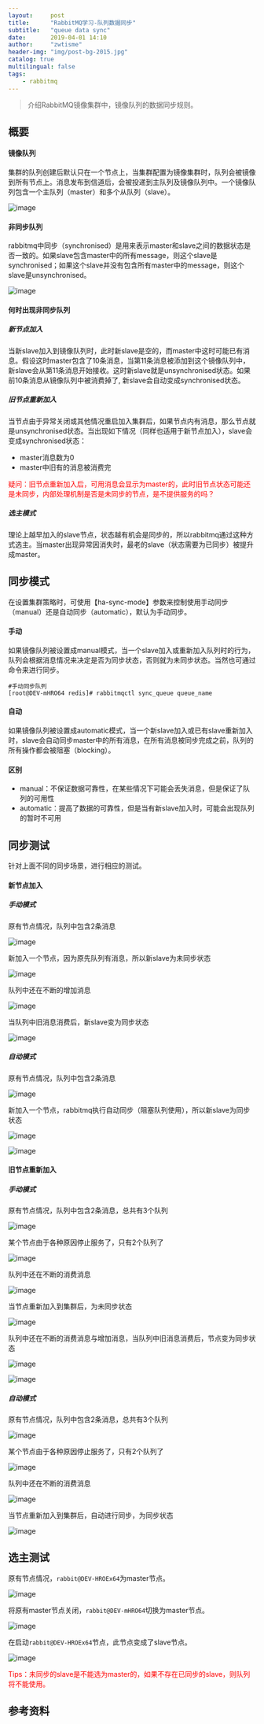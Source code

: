 ```yaml
---
layout:     post
title:      "RabbitMQ学习-队列数据同步"
subtitle:   "queue data sync"
date:       2019-04-01 14:10
author:     "zwtisme"
header-img: "img/post-bg-2015.jpg"
catalog: true
multilingual: false
tags:
    - rabbitmq
---
```


> 介绍RabbitMQ镜像集群中，镜像队列的数据同步规则。

## 概要

#### 镜像队列

<p>
集群的队列创建后默认只在一个节点上，当集群配置为镜像集群时，队列会被镜像到所有节点上。消息发布到信道后，会被投递到主队列及镜像队列中。一个镜像队列包含一个主队列（master）和多个从队列（slave）。
</p>

![image](https://github.com/xuanxuan2016/xuanxuan2016.github.io/blob/master/img/2019-04-01-14-rabbitmq-study-queue-data-sync/20190403151814.png?raw=true)

#### 非同步队列

<p>
rabbitmq中同步（synchronised）是用来表示master和slave之间的数据状态是否一致的。如果slave包含master中的所有message，则这个slave是synchronised；如果这个slave并没有包含所有master中的message，则这个slave是unsynchronised。
</p>

![image](https://github.com/xuanxuan2016/xuanxuan2016.github.io/blob/master/img/2019-04-01-14-rabbitmq-study-queue-data-sync/20190401134813.png?raw=true)

#### 何时出现非同步队列

##### 新节点加入

<p>
当新slave加入到镜像队列时，此时新slave是空的，而master中这时可能已有消息。假设这时master包含了10条消息，当第11条消息被添加到这个镜像队列中，新slave会从第11条消息开始接收。这时新slave就是unsynchronised状态。如果前10条消息从镜像队列中被消费掉了, 新slave会自动变成synchronised状态。
</p>

##### 旧节点重新加入

<p>
当节点由于异常关闭或其他情况重启加入集群后，如果节点内有消息，那么节点就是unsynchronised状态。当出现如下情况（同样也适用于新节点加入），slave会变成synchronised状态：
</p>

- master消息数为0
- master中旧有的消息被消费完

<p style='color:red;'>
疑问：旧节点重新加入后，可用消息会显示为master的，此时旧节点状态可能还是未同步，内部处理机制是否是未同步的节点，是不提供服务的吗？
</p>

##### 选主模式

<p>
理论上越早加入的slave节点，状态越有机会是同步的，所以rabbitmq通过这种方式选主。当master出现异常因消失时，最老的slave（状态需要为已同步）被提升成master。
</p>

## 同步模式

<p>
在设置集群策略时，可使用【ha-sync-mode】参数来控制使用手动同步（manual）还是自动同步（automatic），默认为手动同步。
</p>

#### 手动

<p>
如果镜像队列被设置成manual模式，当一个slave加入或重新加入队列时的行为，队列会根据消息情况来决定是否为同步状态，否则就为未同步状态。当然也可通过命令来进行同步。
</p>

```linux
#手动同步队列
[root@DEV-mHRO64 redis]# rabbitmqctl sync_queue queue_name
```

#### 自动

<p>
如果镜像队列被设置成automatic模式，当一个新slave加入或已有slave重新加入时，slave会自动同步master中的所有消息，在所有消息被同步完成之前，队列的所有操作都会被阻塞（blocking）。
</p>

#### 区别

- manual：不保证数据可靠性，在某些情况下可能会丢失消息，但是保证了队列的可用性
- automatic：提高了数据的可靠性，但是当有新slave加入时，可能会出现队列的暂时不可用

## 同步测试

<p>
针对上面不同的同步场景，进行相应的测试。
</p>

#### 新节点加入

##### 手动模式

<p>
原有节点情况，队列中包含2条消息
</p>

![image](https://github.com/xuanxuan2016/xuanxuan2016.github.io/blob/master/img/2019-04-01-14-rabbitmq-study-queue-data-sync/20190401165408.png?raw=true)

<p>
新加入一个节点，因为原先队列有消息，所以新slave为未同步状态
</p>

![image](https://github.com/xuanxuan2016/xuanxuan2016.github.io/blob/master/img/2019-04-01-14-rabbitmq-study-queue-data-sync/20190401170808.png?raw=true)

<p>
队列中还在不断的增加消息
</p>

![image](https://github.com/xuanxuan2016/xuanxuan2016.github.io/blob/master/img/2019-04-01-14-rabbitmq-study-queue-data-sync/20190401174309.png?raw=true)

<p>
当队列中旧消息消费后，新slave变为同步状态
</p>

![image](https://github.com/xuanxuan2016/xuanxuan2016.github.io/blob/master/img/2019-04-01-14-rabbitmq-study-queue-data-sync/20190401174409.png?raw=true)

##### 自动模式

<p>
原有节点情况，队列中包含2条消息
</p>

![image](https://github.com/xuanxuan2016/xuanxuan2016.github.io/blob/master/img/2019-04-01-14-rabbitmq-study-queue-data-sync/20190401165408.png?raw=true)

<p>
新加入一个节点，rabbitmq执行自动同步（阻塞队列使用），所以新slave为同步状态
</p>

![image](https://github.com/xuanxuan2016/xuanxuan2016.github.io/blob/master/img/2019-04-01-14-rabbitmq-study-queue-data-sync/20190401175116.png?raw=true)

![image](https://github.com/xuanxuan2016/xuanxuan2016.github.io/blob/master/img/2019-04-01-14-rabbitmq-study-queue-data-sync/20190401174409.png?raw=true)

#### 旧节点重新加入

##### 手动模式

<p>
原有节点情况，队列中包含2条消息，总共有3个队列
</p>

![image](https://github.com/xuanxuan2016/xuanxuan2016.github.io/blob/master/img/2019-04-01-14-rabbitmq-study-queue-data-sync/20190401180216.png?raw=true)

<p>
某个节点由于各种原因停止服务了，只有2个队列了
</p>

![image](https://github.com/xuanxuan2016/xuanxuan2016.github.io/blob/master/img/2019-04-01-14-rabbitmq-study-queue-data-sync/20190401180451.png?raw=true)

<p>
队列中还在不断的消费消息
</p>

![image](https://github.com/xuanxuan2016/xuanxuan2016.github.io/blob/master/img/2019-04-01-14-rabbitmq-study-queue-data-sync/20190401181316.png?raw=true)

<p>
当节点重新加入到集群后，为未同步状态
</p>

![image](https://github.com/xuanxuan2016/xuanxuan2016.github.io/blob/master/img/2019-04-01-14-rabbitmq-study-queue-data-sync/20190401184201.png?raw=true)

<p>
队列中还在不断的消费消息与增加消息，当队列中旧消息消费后，节点变为同步状态
</p>

![image](https://github.com/xuanxuan2016/xuanxuan2016.github.io/blob/master/img/2019-04-01-14-rabbitmq-study-queue-data-sync/20190401184537.png?raw=true)

![image](https://github.com/xuanxuan2016/xuanxuan2016.github.io/blob/master/img/2019-04-01-14-rabbitmq-study-queue-data-sync/20190401185432.png?raw=true)


##### 自动模式

<p>
原有节点情况，队列中包含2条消息，总共有3个队列
</p>

![image](https://github.com/xuanxuan2016/xuanxuan2016.github.io/blob/master/img/2019-04-01-14-rabbitmq-study-queue-data-sync/20190401180216.png?raw=true)

<p>
某个节点由于各种原因停止服务了，只有2个队列了
</p>

![image](https://github.com/xuanxuan2016/xuanxuan2016.github.io/blob/master/img/2019-04-01-14-rabbitmq-study-queue-data-sync/20190401180451.png?raw=true)

<p>
队列中还在不断的消费消息
</p>

![image](https://github.com/xuanxuan2016/xuanxuan2016.github.io/blob/master/img/2019-04-01-14-rabbitmq-study-queue-data-sync/20190401181316.png?raw=true)

<p>
当节点重新加入到集群后，自动进行同步，为同步状态
</p>

![image](https://github.com/xuanxuan2016/xuanxuan2016.github.io/blob/master/img/2019-04-01-14-rabbitmq-study-queue-data-sync/20190401193449.png?raw=true)

## 选主测试

<p>
原有节点情况，<code>rabbit@DEV-HROEx64</code>为master节点。
</p>

![image](https://github.com/xuanxuan2016/xuanxuan2016.github.io/blob/master/img/2019-04-01-14-rabbitmq-study-queue-data-sync/20190402111953.png?raw=true)

<p>
将原有master节点关闭，<code>rabbit@DEV-mHRO64</code>切换为master节点。
</p>

![image](https://github.com/xuanxuan2016/xuanxuan2016.github.io/blob/master/img/2019-04-01-14-rabbitmq-study-queue-data-sync/20190402112043.png?raw=true)

<p>
在启动<code>rabbit@DEV-HROEx64</code>节点，此节点变成了slave节点。
</p>

![image](https://github.com/xuanxuan2016/xuanxuan2016.github.io/blob/master/img/2019-04-01-14-rabbitmq-study-queue-data-sync/20190402112230.png?raw=true)

<p style='color:red;'>
Tips：未同步的slave是不能选为master的，如果不存在已同步的slave，则队列将不能使用。
</p>

## 参考资料

